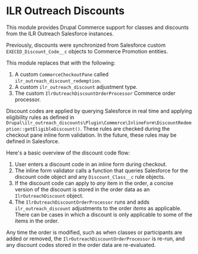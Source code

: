 # ILR Outreach Discounts

This module provides Drupal Commerce support for classes and discounts from the ILR Outreach Salesforce instances.

Previously, discounts were synchronized from Salesforce custom `EXECED_Discount_Code__c` objects to Commerce Promotion entities.

This module replaces that with the following:

1. A custom `CommerceCheckoutPane` called `ilr_outreach_discount_redemption`.
2. A custom `ilr_outreach_discount` adjustment type.
3. The custom `IlrOutreachDiscountOrderProcessor` Commerce order processor.

Discount codes are applied by querying Salesforce in real time and applying eligibility rules as defined in `Drupal\ilr_outreach_discounts\Plugin\Commerce\InlineForm\DiscountRedemption::getEligibleDiscount()`. These rules are checked during the checkout pane inline form validation. In the future, these rules may be defined in Salesforce.

Here's a basic overview of the discount code flow:

1. User enters a discount code in an inline form during checkout.
2. The inline form validator calls a function that queries Salesforce for the discount code object and any `Discount_Class__c` rule objects.
3. If the discount code can apply to _any_ item in the order, a concise version of the discount is stored in the order data as an `IlrOutreachDiscount` object.
4. The `IlrOutreachDiscountOrderProcessor` runs and adds `ilr_outreach_discount` adjustments to the order _items_ as applicable. There can be cases in which a discount is only applicable to some of the items in the order.

Any time the order is modified, such as when classes or participants are added or removed, the `IlrOutreachDiscountOrderProcessor` is re-run, and any discount codes stored in the order data are re-evaluated.
